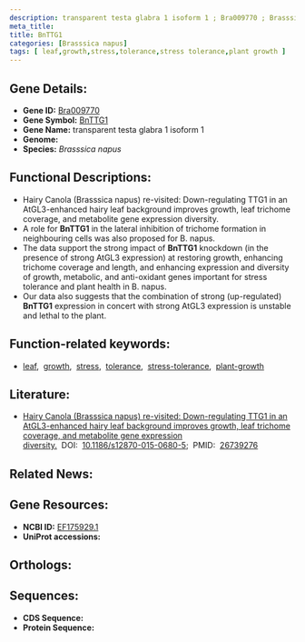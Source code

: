 ```yaml
---
description: transparent testa glabra 1 isoform 1 ; Bra009770 ; Brasssica napus
meta_title:
title: BnTTG1
categories: [Brasssica napus]
tags: [ leaf,growth,stress,tolerance,stress tolerance,plant growth ]
---
```


## Gene Details:
- **Gene ID:** [Bra009770]()
- **Gene Symbol:** <u>BnTTG1</u>
- **Gene Name:** transparent testa glabra 1 isoform 1
- **Genome:** []()
- **Species:** *Brasssica napus*

## Functional Descriptions:
   - Hairy Canola (Brasssica napus) re-visited: Down-regulating TTG1 in an AtGL3-enhanced hairy leaf background improves growth, leaf trichome coverage, and metabolite gene expression diversity.
   - A role for **BnTTG1** in the lateral inhibition of trichome formation in neighbouring cells was also proposed for B. napus.
   - The data support the strong impact of **BnTTG1** knockdown (in the presence of strong AtGL3 expression) at restoring growth, enhancing trichome coverage and length, and enhancing expression and diversity of growth, metabolic, and anti-oxidant genes important for stress tolerance and plant health in B. napus.
   - Our data also suggests that the combination of strong (up-regulated) **BnTTG1** expression in concert with strong AtGL3 expression is unstable and lethal to the plant.

## Function-related keywords:
   - [leaf](/tags/leaf/),&nbsp;&nbsp;[growth](/tags/growth/),&nbsp;&nbsp;[stress](/tags/stress/),&nbsp;&nbsp;[tolerance](/tags/tolerance/),&nbsp;&nbsp;[stress-tolerance](/tags/stress-tolerance/),&nbsp;&nbsp;[plant-growth](/tags/plant-growth/)

## Literature:
   - [Hairy Canola (Brasssica napus) re-visited: Down-regulating TTG1 in an AtGL3-enhanced hairy leaf background improves growth, leaf trichome coverage, and metabolite gene expression diversity.](https://doi.org/10.1186/s12870-015-0680-5)&nbsp;&nbsp;DOI:&nbsp;&nbsp;[10.1186/s12870-015-0680-5](https://doi.org/10.1186/s12870-015-0680-5);&nbsp;&nbsp;PMID:&nbsp;&nbsp;[26739276](https://pubmed.ncbi.nlm.nih.gov/26739276/)

## Related News:

## Gene Resources:
- **NCBI ID:**  [EF175929.1](https://www.ncbi.nlm.nih.gov/gene/?term=EF175929.1)
- **UniProt accessions:**  [](https://www.uniprot.org/uniprotkb//entry)

## Orthologs:

## Sequences:
- **CDS Sequence:**
- **Protein Sequence:**
